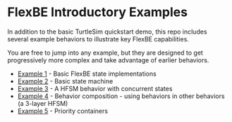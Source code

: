 # FlexBE Introductory Examples

In addition to the basic TurtleSim quickstart demo, this
repo includes several example behaviors to illustrate key
FlexBE capabilities.

You are free to jump into any example, but they are designed to
get progressively more complex and take advantage of earlier
behaviors.

* [Example 1](docs/example1.md) - Basic FlexBE state implementations
* [Example 2](docs/example2.md) - Basic state machine
* [Example 3](docs/example3.md) - A HFSM behavior with concurrent states
* [Example 4](docs/example4.md) - Behavior composition - using behaviors in other behaviors (a 3-layer HFSM)
* [Example 5](docs/example5.md) - Priority containers
